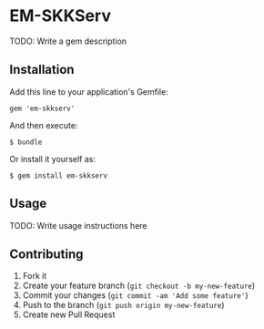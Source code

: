 # EM-SKKServ

TODO: Write a gem description

## Installation

Add this line to your application's Gemfile:

    gem 'em-skkserv'

And then execute:

    $ bundle

Or install it yourself as:

    $ gem install em-skkserv

## Usage

TODO: Write usage instructions here

## Contributing

1. Fork it
2. Create your feature branch (`git checkout -b my-new-feature`)
3. Commit your changes (`git commit -am 'Add some feature'`)
4. Push to the branch (`git push origin my-new-feature`)
5. Create new Pull Request
